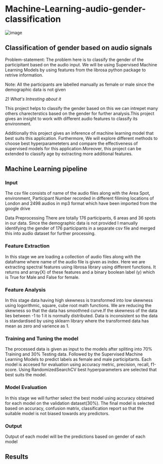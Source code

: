 # Machine-Learning-audio-gender-classification
![image](https://user-images.githubusercontent.com/98383338/213646780-a5f20c53-e840-4f3b-9aa8-015dc41cbba8.png)

## Classification of gender based on audio signals

Problem-statement: The problem here is to classify the gender of the participitant based on the audio input. We will be using Supervised Machine Learning Models by using features from the librosa python package to retrive information.

Note: All the participants are labelled manually as female or male since the demographic data is not given

*2) What's Intresting about it*

This project helps to classify the gender based on this we can intrepet many others charecterstics based on the gender for further analysis.This project gives an insight to work with different audio features to classify its environment.

Additionally this project gives an inference of machine learning model that best suits this application. Furthermore, We will explore different methods to choose best hyperparameteters and compare the effectiveness of supervised models for this application.Moreover, this project can be extended to classify age by extracting more additional features.

## Machine Learning pipeline

### Input
The csv file consists of name of the audio files along with the Area Spot, environment, Participant Number recorded in different filiming locations of London and 2498 audios in mp3 format which have been imported from the google drive

Data Preprocessing There are totally 176 participants, 6 areas and 36 spots in our data. Since the demographic data is not provided I manually identifying the gender of 176 participants in a separate csv file and merged this into audio dataset for further processing.

### Feature Extraction

In this stage we are loading a collection of audio files along with the dataframe where name of the audio file is given as index. Here we are extracting spectral features using librosa library using different functions. It returns and array(X) of these features and a binary boolean label (y) which is True for Male and False for female.

### Feature Analysis

In this stage data having high skewness is transformed into low skewness using logorithmic, square, cube root math functions. We are reducing the skewness so that the data has smoothned curve.If the skewness of the data lies between -1 to 1 it is normally distributed. Data is inconsistent so the data is standardised by using sklearn library where the transformed data has mean as zero and varience as 1.

### Training and Tuning the model

The processed data is given as input to the models after spliting into 70% Training and 30% Testing data. Followed by the Supervised Machine Learning Models to predict labels as female and male participitants. Each model is accesed for evaluation using accuracy metric, precision, recall, f1-score. Using RandomizedSearchCV best hyperparameters are selected that best suits the model.

### Model Evaluation

In this stage we will further select the best model using accuracy obtained for each model on the validation dataset(30%). The final model is selected based on accuracy, confusion matrix, classification report so that the suitable model is not biased towards any predictors.

### Output 
Output of each model will be the predictions based on gender of each model
## Results
